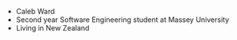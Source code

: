 - Caleb Ward
- Second year Software Engineering student at Massey University
- Living in New Zealand

<!---
Caleb-Ward/Caleb-Ward is a ✨ special ✨ repository because its `README.md` (this file) appears on your GitHub profile.
You can click the Preview link to take a look at your changes.
--->
